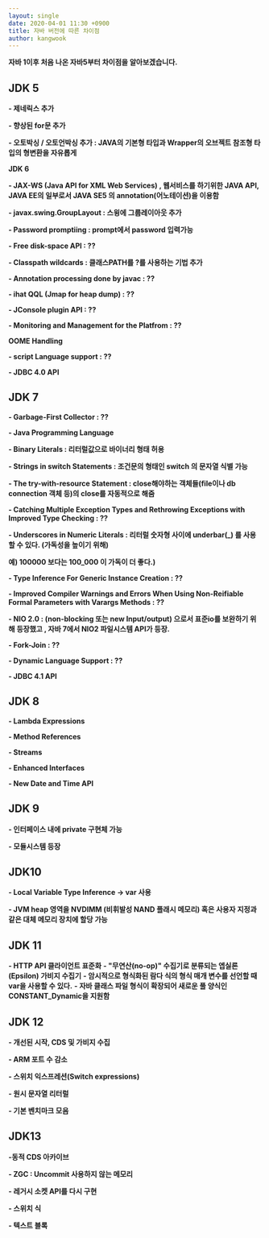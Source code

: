 ```yaml
---
layout: single
date: 2020-04-01 11:30 +0900
title: 자바 버전에 따른 차이점
author: kangwook
---
```




**자바 1이후 처음 나온 자바5부터 차이점을 알아보겠습니다.**

## **JDK 5**

**- 제네릭스 추가**

**- 향상된 for문 추가**

**- 오토박싱 / 오토언박싱 추가 : JAVA의 기본형 타입과 Wrapper의 오브젝트 참조형 타입의 형변환을 자유롭게**

**JDK 6**

**- JAX-WS (Java API for XML Web Services) , 웹서비스를 하기위한 JAVA API, JAVA EE의 일부로서 JAVA SE5 의 annotation(어노테이션)을 이용함**

**- javax.swing.GroupLayout : 스윙에 그룹레이아웃 추가**

**- Password promptiing : prompt에서 password 입력가능** 

**- Free disk-space API : ??**

**- Classpath wildcards : 클래스PATH를 ?를 사용하는 기법 추가** 

**- Annotation processing done by javac : ??**

**- ihat QQL (Jmap for heap dump) : ??**

**- JConsole plugin API : ??** 

**- Monitoring and Management for the Platfrom : ??** 

**OOME Handling**

**- script Language support : ??** 

**- JDBC 4.0 API** 



## **JDK 7**

**- Garbage-First Collector : ??**

**- Java Programming Language**

**- Binary Literals : 리터럴값으로 바이너리 형태 허용**

**- Strings in switch Statements : 조건문의 형태인 switch 의 문자열 식별 가능**

**- The try-with-resource Statement : close해야하는 객체들(file이나 db connection 객체 등)의 close를 자동적으로 해줌**

**- Catching Multiple Exception Types and Rethrowing Exceptions with Improved Type Checking : ??**

**- Underscores in Numeric Literals : 리터럴 숫자형 사이에 underbar(_) 를 사용할 수 있다. (가독성을 높이기 위해)**

**예) 100000 보다는 100_000 이 가독이 더 좋다.)**

**- Type Inference For Generic Instance Creation : ??** 

**- Improved Compiler Warnings and Errors When Using Non-Reifiable Formal Parameters with Varargs Methods : ??** 

**- NIO 2.0 : (non-blocking 또는 new Input/output) 으로서 표준io를 보완하기 위해 등장했고 , 자바 7에서 NIO2 파일시스템 API가 등장.**

**- Fork-Join : ??**

**- Dynamic Language Support : ??** 

**- JDBC 4.1 API** 

## **JDK 8**

**- Lambda Expressions**

**- Method References**

**- Streams**

**- Enhanced Interfaces**

**- New Date and Time API**

## JDK 9

**- 인터페이스 내에 private 구현체 가능**

**- 모듈시스템 등장**

## JDK10

**- Local Variable Type Inference → var 사용**

**- JVM heap 영역을 NVDIMM (비휘발성 NAND 플래시 메모리) 혹은 사용자 지정과 같은 대체 메모리 장치에 할당 가능**

## JDK 11

**- HTTP API 클라이언트 표준화**
**- "무연산(no-op)" 수집기로 분류되는 엡실론(Epsilon) 가비지 수집기**
**-  암시적으로 형식화된 람다 식의 형식 매개 변수를 선언할 때 var을 사용할 수 있다.**
**- 자바 클래스 파일 형식이 확장되어 새로운 풀 양식인 CONSTANT_Dynamic을 지원함**

## JDK 12

**- 개선된 시작, CDS 및 가비지 수집**

**- ARM 포트 수 감소**

**- 스위치 익스프레션(Switch expressions)**

**- 원시 문자열 리터럴**

**- 기본 벤치마크 모음**

## JDK13

**-동적 CDS 아카이브**

**- ZGC : Uncommit 사용하지 않는 메모리**

**- 레거시 소켓 API를 다시 구현**

**- 스위치 식**

**- 텍스트 블록**











